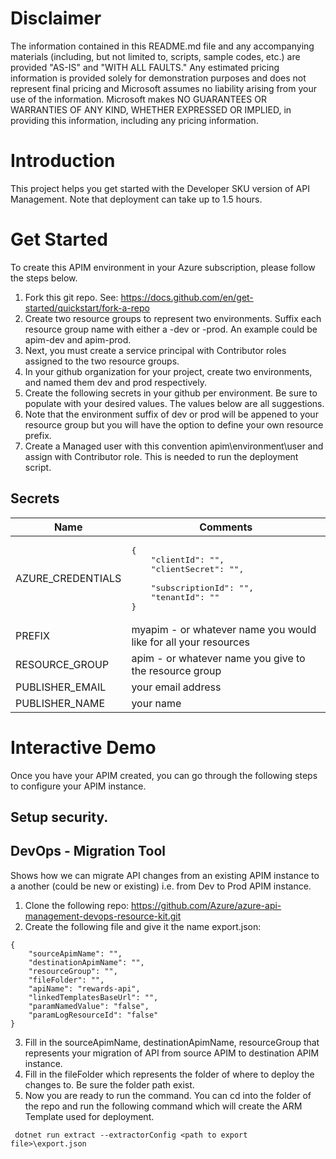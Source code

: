 # Disclaimer
The information contained in this README.md file and any accompanying materials (including, but not limited to, scripts, sample codes, etc.) are provided "AS-IS" and "WITH ALL FAULTS." Any estimated pricing information is provided solely for demonstration purposes and does not represent final pricing and Microsoft assumes no liability arising from your use of the information. Microsoft makes NO GUARANTEES OR WARRANTIES OF ANY KIND, WHETHER EXPRESSED OR IMPLIED, in providing this information, including any pricing information.

# Introduction
This project helps you get started with the Developer SKU version of API Management. Note that deployment can take up to 1.5 hours.

# Get Started
To create this APIM environment in your Azure subscription, please follow the steps below. 

1. Fork this git repo. See: https://docs.github.com/en/get-started/quickstart/fork-a-repo
2. Create two resource groups to represent two environments. Suffix each resource group name with either a -dev or -prod. An example could be apim-dev and apim-prod.
3. Next, you must create a service principal with Contributor roles assigned to the two resource groups.
4. In your github organization for your project, create two environments, and named them dev and prod respectively.
5. Create the following secrets in your github per environment. Be sure to populate with your desired values. The values below are all suggestions.
6. Note that the environment suffix of dev or prod will be appened to your resource group but you will have the option to define your own resource prefix.
7. Create a Managed user with this convention apim\environment\user and assign with Contributor role. This is needed to run the deployment script.

## Secrets
| Name | Comments |
| --- | --- |
| AZURE_CREDENTIALS | <pre>{<br/>&nbsp;&nbsp;&nbsp;&nbsp;"clientId": "",<br/>&nbsp;&nbsp;&nbsp;&nbsp;"clientSecret": "", <br/>&nbsp;&nbsp;&nbsp;&nbsp;"subscriptionId": "",<br/>&nbsp;&nbsp;&nbsp;&nbsp;"tenantId": "" <br/>}</pre> |
| PREFIX | myapim - or whatever name you would like for all your resources |
| RESOURCE_GROUP | apim - or whatever name you give to the resource group |
| PUBLISHER_EMAIL | your email address |
| PUBLISHER_NAME | your name |

# Interactive Demo
Once you have your APIM created, you can go through the following steps to configure your APIM instance.

## Setup security.

## DevOps - Migration Tool
Shows how we can migrate API changes from an existing APIM instance to a another (could be new or existing) i.e. from Dev to Prod APIM instance.

1. Clone the following repo: https://github.com/Azure/azure-api-management-devops-resource-kit.git
2. Create the following file and give it the name export.json:

```
{
    "sourceApimName": "",
    "destinationApimName": "",
    "resourceGroup": "",
    "fileFolder": "",
    "apiName": "rewards-api",
    "linkedTemplatesBaseUrl": "",
    "paramNamedValue": "false",
    "paramLogResourceId": "false"
} 
```
3. Fill in the sourceApimName, destinationApimName, resourceGroup that represents your migration of API from source APIM to destination APIM instance.
4. Fill in the fileFolder which represents the folder of where to deploy the changes to. Be sure the folder path exist.
5. Now you are ready to run the command. You can cd into the folder of the repo and run the following command which will create the ARM Template used for deployment.

```
 dotnet run extract --extractorConfig <path to export file>\export.json
```